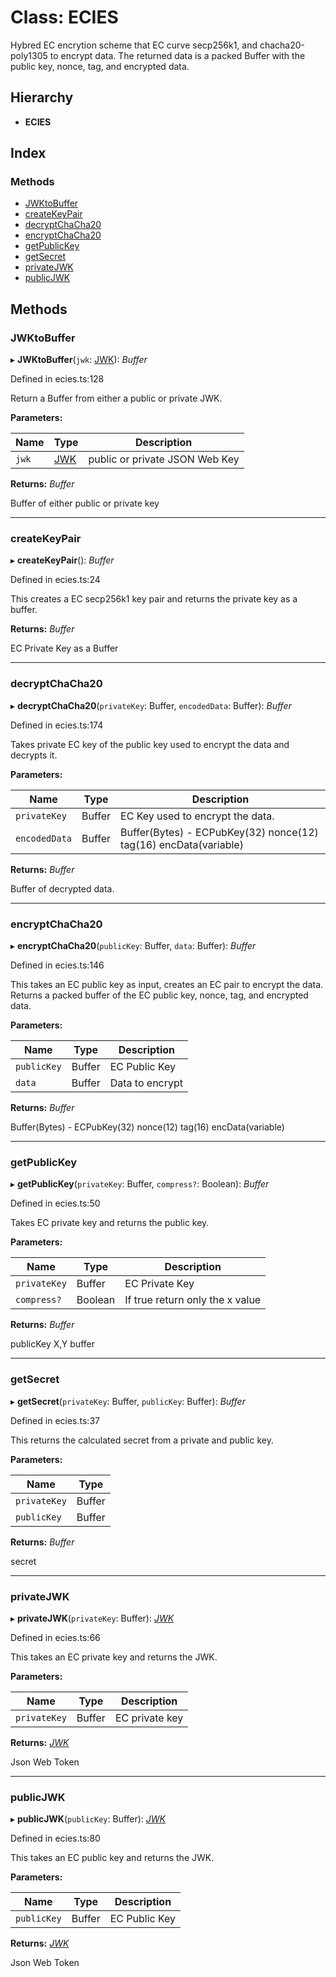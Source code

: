 

# Class: ECIES

Hybred EC encrytion scheme that EC curve secp256k1, and chacha20-poly1305 to encrypt data.
The returned data is a packed Buffer with the public key, nonce, tag, and encrypted data.

## Hierarchy

* **ECIES**

## Index

### Methods

* [JWKtoBuffer](_ecies_.ecies.md#jwktobuffer)
* [createKeyPair](_ecies_.ecies.md#createkeypair)
* [decryptChaCha20](_ecies_.ecies.md#decryptchacha20)
* [encryptChaCha20](_ecies_.ecies.md#encryptchacha20)
* [getPublicKey](_ecies_.ecies.md#getpublickey)
* [getSecret](_ecies_.ecies.md#getsecret)
* [privateJWK](_ecies_.ecies.md#privatejwk)
* [publicJWK](_ecies_.ecies.md#publicjwk)

## Methods

###  JWKtoBuffer

▸ **JWKtoBuffer**(`jwk`: [JWK](../interfaces/_ecies_.jwk.md)): *Buffer*

Defined in ecies.ts:128

Return a Buffer from either a public or private JWK.

**Parameters:**

Name | Type | Description |
------ | ------ | ------ |
`jwk` | [JWK](../interfaces/_ecies_.jwk.md) | public or private JSON Web Key |

**Returns:** *Buffer*

Buffer of either public or private key

___

###  createKeyPair

▸ **createKeyPair**(): *Buffer*

Defined in ecies.ts:24

This creates a EC secp256k1 key pair and returns the private key as a buffer.

**Returns:** *Buffer*

EC Private Key as a Buffer

___

###  decryptChaCha20

▸ **decryptChaCha20**(`privateKey`: Buffer, `encodedData`: Buffer): *Buffer*

Defined in ecies.ts:174

Takes private EC key of the public key used to encrypt the data and decrypts it.

**Parameters:**

Name | Type | Description |
------ | ------ | ------ |
`privateKey` | Buffer | EC Key used to encrypt the data. |
`encodedData` | Buffer | Buffer(Bytes) - ECPubKey(32) nonce(12) tag(16) encData(variable) |

**Returns:** *Buffer*

Buffer of decrypted data.

___

###  encryptChaCha20

▸ **encryptChaCha20**(`publicKey`: Buffer, `data`: Buffer): *Buffer*

Defined in ecies.ts:146

This takes an EC public key as input, creates an EC pair to encrypt the data.
Returns a packed buffer of the EC public key, nonce, tag, and encrypted data.

**Parameters:**

Name | Type | Description |
------ | ------ | ------ |
`publicKey` | Buffer | EC Public Key |
`data` | Buffer | Data to encrypt |

**Returns:** *Buffer*

Buffer(Bytes) - ECPubKey(32) nonce(12) tag(16) encData(variable)

___

###  getPublicKey

▸ **getPublicKey**(`privateKey`: Buffer, `compress?`: Boolean): *Buffer*

Defined in ecies.ts:50

Takes EC private key and returns the public key.

**Parameters:**

Name | Type | Description |
------ | ------ | ------ |
`privateKey` | Buffer | EC Private Key |
`compress?` | Boolean | If true return only the x value |

**Returns:** *Buffer*

publicKey X,Y buffer

___

###  getSecret

▸ **getSecret**(`privateKey`: Buffer, `publicKey`: Buffer): *Buffer*

Defined in ecies.ts:37

This returns the calculated secret from a private and public key.

**Parameters:**

Name | Type |
------ | ------ |
`privateKey` | Buffer |
`publicKey` | Buffer |

**Returns:** *Buffer*

secret

___

###  privateJWK

▸ **privateJWK**(`privateKey`: Buffer): *[JWK](../interfaces/_ecies_.jwk.md)*

Defined in ecies.ts:66

This takes an EC private key and returns the JWK.

**Parameters:**

Name | Type | Description |
------ | ------ | ------ |
`privateKey` | Buffer | EC private key |

**Returns:** *[JWK](../interfaces/_ecies_.jwk.md)*

Json Web Token

___

###  publicJWK

▸ **publicJWK**(`publicKey`: Buffer): *[JWK](../interfaces/_ecies_.jwk.md)*

Defined in ecies.ts:80

This takes an EC public key and returns the JWK.

**Parameters:**

Name | Type | Description |
------ | ------ | ------ |
`publicKey` | Buffer | EC Public Key |

**Returns:** *[JWK](../interfaces/_ecies_.jwk.md)*

Json Web Token
